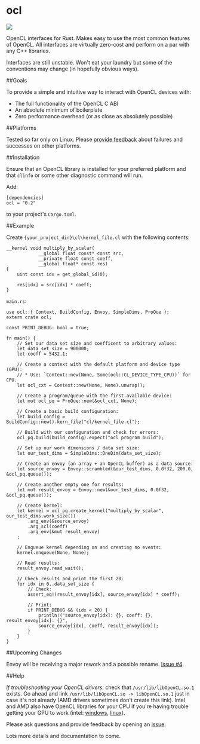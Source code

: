 # ocl

[![](http://meritbadge.herokuapp.com/ocl)](https://crates.io/crates/ocl)

OpenCL interfaces for Rust. Makes easy to use the most common features of OpenCL. All interfaces are virtually zero-cost and perform on a par with any C++ libraries.

Interfaces are still unstable. Won't eat your laundry but some of the conventions may change (in hopefully obvious ways).


##Goals

To provide a simple and intuitive way to interact with OpenCL devices with:
- The full functionality of the OpenCL C ABI
- An absolute minimum of boilerplate
- Zero performance overhead (or as close as absolutely possible)


##Platforms

Tested so far only on Linux. Please [provide feedback](https://github.com/cogciprocate/ocl_rust/issues) about failures and successes on other platforms.


##Installation

Ensure that an OpenCL library is installed for your preferred platform and  that `clinfo` or some other diagnostic command will run.

Add:

```
[dependencies]
ocl = "0.2"
```

to your project's `Cargo.toml`.


##Example

Create `{your_project_dir}\cl\kernel_file.cl` with the following contents:

```
__kernel void multiply_by_scalar(
			__global float const* const src,
			__private float const coeff,
			__global float* const res)
{
	uint const idx = get_global_id(0);

	res[idx] = src[idx] * coeff;
}

```

`main.rs`:

```
use ocl::{ Context, BuildConfig, Envoy, SimpleDims, ProQue };
extern crate ocl;

const PRINT_DEBUG: bool = true;

fn main() {
	// Set our data set size and coefficent to arbitrary values:
	let data_set_size = 900000;
	let coeff = 5432.1;

	// Create a context with the default platform and device type (GPU):
	// * Use: `Context::new(None, Some(ocl::CL_DEVICE_TYPE_CPU))` for CPU.
	let ocl_cxt = Context::new(None, None).unwrap();

	// Create a program/queue with the first available device: 
	let mut ocl_pq = ProQue::new(&ocl_cxt, None);

	// Create a basic build configuration:
	let build_config = BuildConfig::new().kern_file("cl/kernel_file.cl");

	// Build with our configuration and check for errors:
	ocl_pq.build(build_config).expect("ocl program build");

	// Set up our work dimensions / data set size:
	let our_test_dims = SimpleDims::OneDim(data_set_size);

	// Create an envoy (an array + an OpenCL buffer) as a data source:
	let source_envoy = Envoy::scrambled(&our_test_dims, 0.0f32, 200.0, &ocl_pq.queue());

	// Create another empty one for results:
	let mut result_envoy = Envoy::new(&our_test_dims, 0.0f32, &ocl_pq.queue());

	// Create kernel:
	let kernel = ocl_pq.create_kernel("multiply_by_scalar", our_test_dims.work_size())
		.arg_env(&source_envoy)
		.arg_scl(coeff)
		.arg_env(&mut result_envoy)
	;

	// Enqueue kernel depending on and creating no events:
	kernel.enqueue(None, None);

	// Read results:
	result_envoy.read_wait();

	// Check results and print the first 20:
	for idx in 0..data_set_size {
		// Check:
		assert_eq!(result_envoy[idx], source_envoy[idx] * coeff);

		// Print:
		if PRINT_DEBUG && (idx < 20) { 
			println!("source_envoy[idx]: {}, coeff: {}, result_envoy[idx]: {}",
			source_envoy[idx], coeff, result_envoy[idx]); 
		}
	}
}
```

##Upcoming Changes

Envoy will be receiving a major rework and a possible rename. [Issue #4](https://github.com/cogciprocate/ocl/issues/4).

##Help

*If troubleshooting your OpenCL drivers:* check that `/usr/lib/libOpenCL.so.1` exists. Go ahead and link `/usr/lib/libOpenCL.so -> libOpenCL.so.1` just in case it's not already (AMD drivers sometimes don't create this link).  Intel and AMD also have OpenCL libraries for your CPU if you're having trouble getting your GPU to work (intel: [windows](http://registrationcenter.intel.com/irc_nas/5198/opencl_runtime_15.1_x64_setup.msi), [linux](http://registrationcenter.intel.com/irc_nas/5193/opencl_runtime_15.1_x64_5.0.0.57.tgz)). 

Please ask questions and provide feedback by opening an [issue](https://github.com/cogciprocate/ocl_rust/issues).



Lots more details and documentation to come.

